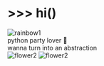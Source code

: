 # \>>> hi()
![rainbow1](https://user-images.githubusercontent.com/73784126/120068063-69053900-c087-11eb-8c30-85d86608b309.gif)   
python party lover 🤍  
wanna turn into an abstraction    
![flower2](https://user-images.githubusercontent.com/73784126/120068128-cbf6d000-c087-11eb-8360-ed7734efe617.gif)
![flower2](https://user-images.githubusercontent.com/73784126/120068128-cbf6d000-c087-11eb-8360-ed7734efe617.gif)
